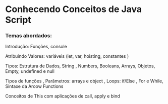 <h1>Conhecendo Conceitos de Java Script</h1>
<h3>Temas abordados:</h3>
<p>Introdução: Funções, console</p>
<p>Atribuindo Valores: variáveis (let, var, hoisting, constantes  )</p>
<p>Tipos: Estrutura de Dados, String , Numbers, Booleans, Arrays, Objetos, Empty, undefined e null</p>
<p>Tipos de funções , Parâmetros: arrays e object , Loops: if/Else , For e While, Sintaxe da Aroow Functions </p>
<p>Conceitos de This com aplicações de call, apply e bind </p>